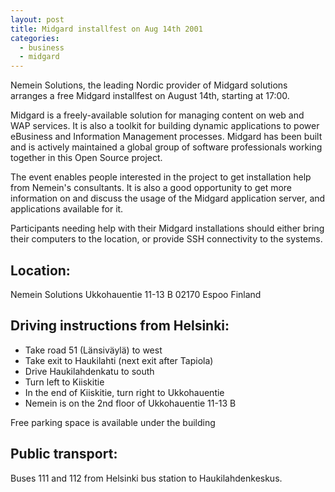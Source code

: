 ```yaml
---
layout: post
title: Midgard installfest on Aug 14th 2001
categories:
  - business
  - midgard
---
```

Nemein Solutions, the leading Nordic provider of Midgard solutions arranges a free Midgard installfest on August 14th, starting at 17:00.

Midgard is a freely-available solution for managing content on web and WAP services. It is also a toolkit for building dynamic applications to power eBusiness and Information Management processes. Midgard has been built and is actively maintained a global group of software professionals working together in this Open Source project.

The event enables people interested in the project to get installation help from Nemein's consultants. It is also a good opportunity to get more information on and discuss the usage of the Midgard application server, and applications available for it.

Participants needing help with their Midgard installations should either bring their computers to the location, or provide SSH connectivity to the systems.

## Location:

Nemein Solutions 
Ukkohauentie 11-13 B 
02170 Espoo 
Finland

## Driving instructions from Helsinki:

* Take road 51 (Länsiväylä) to west
* Take exit to Haukilahti (next exit after Tapiola)
* Drive Haukilahdenkatu to south
* Turn left to Kiiskitie
* In the end of Kiiskitie, turn right to Ukkohauentie
* Nemein is on the 2nd floor of Ukkohauentie 11-13 B 

Free parking space is available under the building

## Public transport:

Buses 111 and 112 from Helsinki bus station to Haukilahdenkeskus. 
